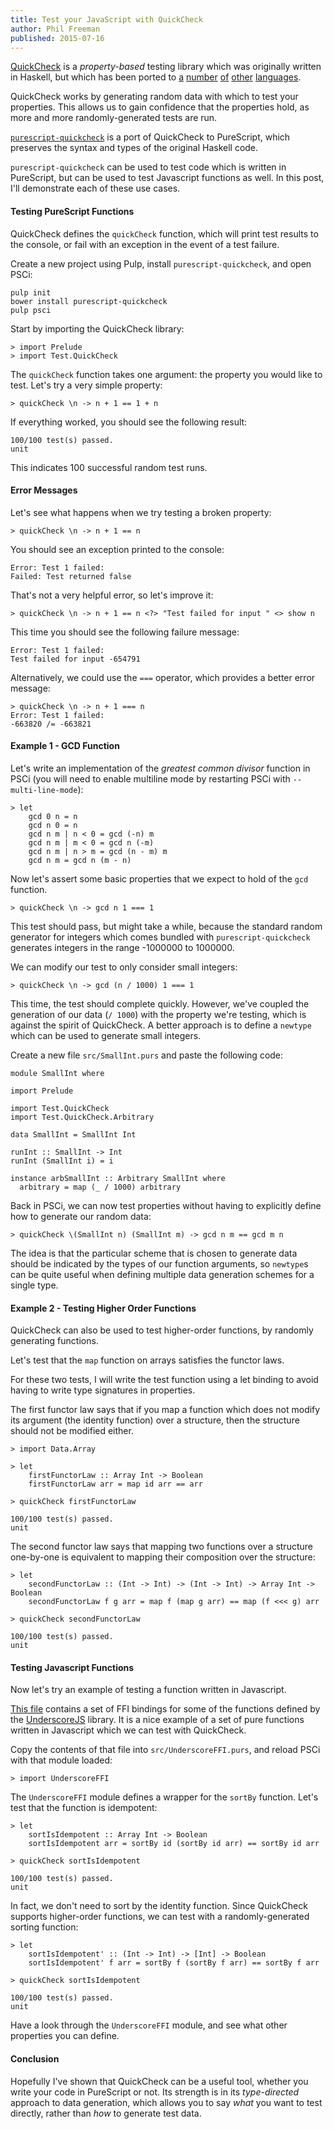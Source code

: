 ```yaml
---
title: Test your JavaScript with QuickCheck
author: Phil Freeman
published: 2015-07-16
---
```


[QuickCheck](http://en.wikipedia.org/wiki/QuickCheck) is a _property-based_ testing library which was originally written in Haskell, but which has been ported to [a](https://github.com/mcandre/node-quickcheck) [number](https://github.com/mcandre/qc) [of](https://github.com/mcandre/cl-quickcheck) [other](https://pypi.python.org/pypi/pytest-quickcheck/) [languages](https://github.com/hayeah/rantly).

QuickCheck works by generating random data with which to test your properties. This allows us to gain confidence that the properties hold, as more and more randomly-generated tests are run.

[`purescript-quickcheck`](http://github.com/purescript/purescript-quickcheck) is a port of QuickCheck to PureScript, which preserves the syntax and types of the original Haskell code.

`purescript-quickcheck` can be used to test code which is written in PureScript, but can be used to test Javascript functions as well. In this post, I'll demonstrate each of these use cases.

#### Testing PureScript Functions

QuickCheck defines the `quickCheck` function, which will print test results to the console, or fail with an exception in the event of a test failure.

Create a new project using Pulp, install `purescript-quickcheck`, and open PSCi:

```text
pulp init
bower install purescript-quickcheck
pulp psci
```

Start by importing the QuickCheck library:

```
> import Prelude
> import Test.QuickCheck
```

The `quickCheck` function takes one argument: the property you would like to test. Let's try a very simple property:

```
> quickCheck \n -> n + 1 == 1 + n
```

If everything worked, you should see the following result:

```
100/100 test(s) passed.
unit
```

This indicates 100 successful random test runs.

#### Error Messages

Let's see what happens when we try testing a broken property:

```
> quickCheck \n -> n + 1 == n
```

You should see an exception printed to the console:

```
Error: Test 1 failed:
Failed: Test returned false
```

That's not a very helpful error, so let's improve it:

```
> quickCheck \n -> n + 1 == n <?> "Test failed for input " <> show n
```

This time you should see the following failure message:

```
Error: Test 1 failed:
Test failed for input -654791
```

Alternatively, we could use the `===` operator, which provides a better error message:

```
> quickCheck \n -> n + 1 === n
Error: Test 1 failed:
-663820 /= -663821
```

#### Example 1 - GCD Function

Let's write an implementation of the _greatest common divisor_ function in PSCi (you will need to enable multiline mode by restarting PSCi with `--multi-line-mode`):

```
> let
    gcd 0 n = n
    gcd n 0 = n
    gcd n m | n < 0 = gcd (-n) m
    gcd n m | m < 0 = gcd n (-m)
    gcd n m | n > m = gcd (n - m) m
    gcd n m = gcd n (m - n)
```

Now let's assert some basic properties that we expect to hold of the `gcd` function.

```
> quickCheck \n -> gcd n 1 === 1
```

This test should pass, but might take a while, because the standard random generator for integers which comes bundled with `purescript-quickcheck` generates integers in the range -1000000 to 1000000.

We can modify our test to only consider small integers:

```
> quickCheck \n -> gcd (n / 1000) 1 === 1
```

This time, the test should complete quickly. However, we've coupled the generation of our data (`/ 1000`) with the property we're testing, which is against the spirit of QuickCheck. A better approach is to define a `newtype` which can be used to generate small integers.

Create a new file `src/SmallInt.purs` and paste the following code:

```
module SmallInt where

import Prelude

import Test.QuickCheck
import Test.QuickCheck.Arbitrary

data SmallInt = SmallInt Int

runInt :: SmallInt -> Int
runInt (SmallInt i) = i

instance arbSmallInt :: Arbitrary SmallInt where
  arbitrary = map (_ / 1000) arbitrary
```

Back in PSCi, we can now test properties without having to explicitly define how to generate our random data:

```
> quickCheck \(SmallInt n) (SmallInt m) -> gcd n m == gcd m n
```

The idea is that the particular scheme that is chosen to generate data should be indicated by the types of our function arguments, so `newtype`s can be quite useful when defining multiple data generation schemes for a single type.

#### Example 2 - Testing Higher Order Functions

QuickCheck can also be used to test higher-order functions, by randomly generating functions.

Let's test that the `map` function on arrays satisfies the functor laws.

For these two tests, I will write the test function using a let binding to avoid having to write type signatures in properties.

The first functor law says that if you map a function which does not modify its argument (the identity function) over a structure, then the structure should not be modified either.

```
> import Data.Array

> let
    firstFunctorLaw :: Array Int -> Boolean
    firstFunctorLaw arr = map id arr == arr

> quickCheck firstFunctorLaw

100/100 test(s) passed.
unit
```

The second functor law says that mapping two functions over a structure one-by-one is equivalent to mapping their composition over the structure:

```
> let
    secondFunctorLaw :: (Int -> Int) -> (Int -> Int) -> Array Int -> Boolean
    secondFunctorLaw f g arr = map f (map g arr) == map (f <<< g) arr

> quickCheck secondFunctorLaw

100/100 test(s) passed.
unit
```

#### Testing Javascript Functions

Now let's try an example of testing a function written in Javascript.

[This file](https://gist.github.com/paf31/3aedd6c3e3ac5c8a78e7) contains a set of FFI bindings for some of the functions defined by the [UnderscoreJS](http://underscorejs.org/) library. It is a nice example of a set of pure functions written in Javascript which we can test with QuickCheck.

Copy the contents of that file into `src/UnderscoreFFI.purs`, and reload PSCi with that module loaded:

```
> import UnderscoreFFI
```

The `UnderscoreFFI` module defines a wrapper for the `sortBy` function. Let's test that the function is idempotent:

```
> let
    sortIsIdempotent :: Array Int -> Boolean
    sortIsIdempotent arr = sortBy id (sortBy id arr) == sortBy id arr

> quickCheck sortIsIdempotent

100/100 test(s) passed.
unit
```

In fact, we don't need to sort by the identity function. Since QuickCheck supports higher-order functions, we can test with a randomly-generated sorting function:

```
> let
    sortIsIdempotent' :: (Int -> Int) -> [Int] -> Boolean
    sortIsIdempotent' f arr = sortBy f (sortBy f arr) == sortBy f arr

> quickCheck sortIsIdempotent

100/100 test(s) passed.
unit
```

Have a look through the `UnderscoreFFI` module, and see what other properties you can define.

#### Conclusion

Hopefully I've shown that QuickCheck can be a useful tool, whether you write your code in PureScript or not. Its strength is in its _type-directed_ approach to data generation, which allows you to say _what_ you want to test directly, rather than _how_ to generate test data.

